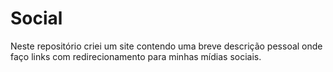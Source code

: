 # Social
 Neste repositório criei um site contendo uma breve descrição pessoal onde faço links com redirecionamento para minhas mídias sociais.
